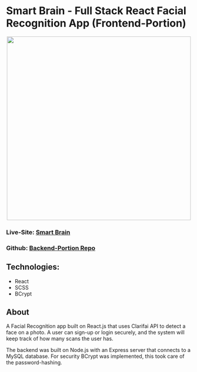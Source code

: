 # Smart Brain - Full Stack React Facial Recognition App (Frontend-Portion)



<p align="center">
   <img src="https://personal-portfolio-2020.s3.amazonaws.com/face-recognition.png" width=500px>
<p/>

### Live-Site: [Smart Brain](https://5f50823e1b7c838b61b74d83--face-recognition-react-app.netlify.app/)
### Github: [Backend-Portion Repo](https://github.com/SaboyaDev/Smart-Brain-Backend)

## Technologies:

- React
- SCSS
- BCrypt

## About

 A Facial Recognition app built on React.js that uses Clarifai API to detect a face on a photo. A user can sign-up or login securely, and the system will keep track of how many scans the user has.

The backend was built on Node.js with an Express server that connects to a MySQL database. For security BCrypt was implemented, this took care of the password-hashing. 
